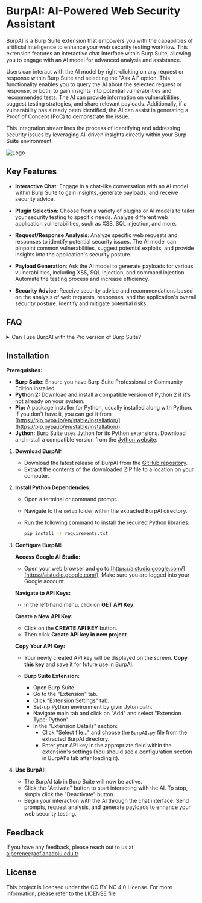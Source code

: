 
# BurpAI: AI-Powered Web Security Assistant

BurpAI is a Burp Suite extension that empowers you with the capabilities of artificial intelligence to enhance your web security testing workflow. This extension features an interactive chat interface within Burp Suite, allowing you to engage with an AI model for advanced analysis and assistance.

Users can interact with the AI model by right-clicking on any request or response within Burp Suite and selecting the "Ask AI" option. This functionality enables you to query the AI about the selected request or response, or both, to gain insights into potential vulnerabilities and recommended tests. The AI can provide information on vulnerabilities, suggest testing strategies, and share relevant payloads. Additionally, if a vulnerability has already been identified, the AI can assist in generating a Proof of Concept (PoC) to demonstrate the issue.

This integration streamlines the process of identifying and addressing security issues by leveraging AI-driven insights directly within your Burp Suite environment.

![Logo](https://github.com/alpernae/BurpAI/blob/main/assets/BURPAI_LOGO.png)


## Key Features

- **Interactive Chat**: Engage in a chat-like conversation with an AI model within Burp Suite to gain insights, generate payloads, and receive security advice.

- **Plugin Selection**: Choose from a variety of plugins or AI models to tailor your security testing to specific needs. Analyze different web application vulnerabilities, such as XSS, SQL injection, and more.

- **Request/Response Analysis**: Analyze specific web requests and responses to identify potential security issues. The AI model can pinpoint common vulnerabilities, suggest potential exploits, and provide insights into the application's security posture.

- **Payload Generation**: Ask the AI model to generate payloads for various vulnerabilities, including XSS, SQL injection, and command injection. Automate the testing process and increase efficiency.

- **Security Advice**: Receive security advice and recommendations based on the analysis of web requests, responses, and the application's overall security posture. Identify and mitigate potential risks.
## FAQ

<details>
  <summary>Can I use BurpAI with the Pro version of Burp Suite?</summary>
  
  Yes, **BurpAI** is fully compatible with both the Community and Pro versions of Burp Suite. You can take advantage of all the features of BurpAI regardless of which version of Burp Suite you are using.
</details>


## Installation

**Prerequisites:**

* **Burp Suite:** Ensure you have Burp Suite Professional or Community Edition installed.
* **Python 2:**  Download and install a compatible version of Python 2 if it's not already on your system.
* **Pip:**  A package installer for Python, usually installed along with Python. If you don't have it, you can get it from [https://pip.pypa.io/en/stable/installation/](https://pip.pypa.io/en/stable/installation/)
* **Jython:** Burp Suite uses Jython for its Python extensions. Download and install a compatible version from the [Jython website](https://www.jython.org/download.html). 



1. **Download BurpAI:**
   - Download the latest release of BurpAI from the [GitHub repository](https://github.com/alpernae/BurpAI).
   - Extract the contents of the downloaded ZIP file to a location on your computer. 

2. **Install Python Dependencies:**
   + Open a terminal or command prompt.
   + Navigate to the `setup` folder within the extracted BurpAI directory. 
   + Run the following command to install the required Python libraries:

      ```bash
      pip install -r requirements.txt 
      ```

3. **Configure BurpAI:**

   **Access Google AI Studio:** 
      - Open your web browser and go to [https://aistudio.google.com/](https://aistudio.google.com/). Make sure you are logged into your Google account.

   **Navigate to API Keys:**
     - In the left-hand menu, click on **GET API Key**. 

   **Create a New API Key:**
      - Click on the **CREATE API KEY** button.
      - Then click **Create API key in new project**.

   **Copy Your API Key:**
      - Your newly created API key will be displayed on the screen. **Copy this key** and save it for future use in BurpAI.

   - **Burp Suite Extension:**
     - Open Burp Suite.
     - Go to the "Extension" tab.
     - Click "Extension Settings" tab.
     - Set-up Python environment by givin Jyton path.
     - Navigate main tab and click on "Add" and select "Extension Type: Python".
     - In the "Extension Details" section:
       - Click "Select file..." and choose the `BurpAI.py` file from the extracted BurpAI directory. 
       - Enter your API key in the appropriate field within the extension's settings (You should see a configuration section in BurpAI's tab after loading it).

5. **Use BurpAI:**
   - The BurpAI tab in Burp Suite will now be active.
   - Click the "Activate" button to start interacting with the AI. To stop, simply click the "Deactivate" button.
   - Begin your interaction with the AI through the chat interface. Send prompts, request analysis, and generate payloads to enhance your web security testing.

## Feedback

If you have any feedback, please reach out to us at alperene@aof.anadolu.edu.tr

## License

This project is licensed under the CC BY-NC 4.0 License. For more information, please refer to the [LICENSE](https://choosealicense.com/licenses/mit/) file
